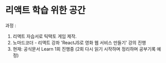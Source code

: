 # 리액트 학습 위한 공간

과정 : 

1. 리액트 자습서로 틱택토 게임 제작.
2. 노마드코더 - 리액트 강좌 'ReactJS로 영화 웹 서비스 만들기' 강의 진행
3. 현재: 공식문서 Learn 1회 진행중 (2회 다시 읽기 시작하며 정리하며 공부기록 예정)
